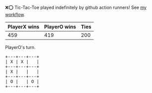 :x::o: Tic-Tac-Toe played indefinitely by github action runners! See [my workflow](.github/workflows/play.yaml).

|PlayerX wins|PlayerO wins|Ties|
|-|-|-|
|459|419|200|

PlayerO's turn.

<pre>
+---+---+---+
| X | X |   |
+---+---+---+
| X |   |   |
+---+---+---+
| O |   | O |
+---+---+---+
</pre>